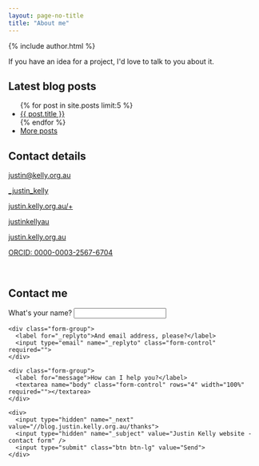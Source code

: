 ```yaml
---
layout: page-no-title
title: "About me"
---
```

{% include author.html %} 

If you have an idea for a project, I'd love to talk to you about it.

## Latest blog posts

<ul>
	{% for post in site.posts limit:5 %}
	<li>
		<a href="{{ post.url }}">{{ post.title }}</a>
    	</li>
  	{% endfor %}  
  	<li>
  		<a href="https://blog.justin.kelly.org.au">More posts <i class="fa fa-long-arrow-right"></i></a>
	</li>
</ul>

## Contact details

<p class="social-p">
  <a id="contact_details"></a>
  <a class="social-icons icon-rounded no-margin " href="mailto:justin@kelly.org.au" style="">
	<i class="fa fa-envelope-o fa-lg"></i><span>justin@kelly.org.au</span>
    </a>
</p>
<p class="social-p">
  <a class="social-icons icon-rounded no-margin " href="https://twitter.com/_justin_kelly" style="">
<i class="fa fa-twitter fa-lg"></i><span>_justin_kelly</span>
    </a>
</p>
<p class="social-p">
  <a class=" social-icons icon-rounded no-margin" href="http://justin.kelly.org.au/+" style="">
<i class="fa fa-google-plus fa-lg"></i><span>justin.kelly.org.au/+</span>
    </a>
</p>

<p class="social-p">
  <a class="social-icons icon-rounded no-margin" href="https://au.linkedin.com/in/justinkellyau" style="">
<i class="fa fa-linkedin fa-lg"></i><span>justinkellyau</span>
    </a>
</p>

<p class="social-p">
	<a class=" social-icons icon-rounded no-margin" href="https://skype.com" style="">
		<i class="fa fa-skype fa-lg"></i><span>justin.kelly.org.au</span>
  	</a>
</p>
<p class="social-p">
  <a class=" social-icons icon-rounded no-margin " alt="ORCID" href="http://orcid.org/0000-0003-2567-6704" style="">
<i class="fa fa-openid fa-lg"></i><span>ORCID: 0000-0003-2567-6704</span>
    </a>
 </p>
<p class="social-p">


  <a class="social-icons icon-rounded no-margin" href="https://github.com/justinkelly" style="">
<i class="fa fa-github fa-lg"></i>
    </a>


  <a class="social-icons icon-rounded no-margin" href="https://bitbucket.org/justin.kelly.org.au" style="">
	<i class="fa fa-bitbucket fa-lg"></i>
  </a>

  <a class=" social-icons icon-rounded no-margin" href="https://facebook.com/justin.kelly.org.au" style="">
	<i class="fa fa-facebook fa-lg"></i>
  </a>

<a class=" social-icons icon-rounded no-margin" href="http://feeds.feedburner.com/justinkelly" style="">
	<i class="fa fa-rss fa-lg"></i>
	</a>

</p>

<br />
<a name="contact"></a>

## Contact me

<form action="//formspree.io/justin@kelly.org.au" role="form" method="POST">
    <div class="form-group">
      <label for="name">What's your name?</label>
      <input type="text" name="name" class="form-control" required="">
    </div>

    <div class="form-group">
      <label for="_replyto">And email address, please?</label>
      <input type="email" name="_replyto" class="form-control" required="">
    </div>

    <div class="form-group">
      <label for="message">How can I help you?</label>
      <textarea name="body" class="form-control" rows="4" width="100%" required=""></textarea>
    </div>

    <div>
      <input type="hidden" name="_next" value="//blog.justin.kelly.org.au/thanks">
      <input type="hidden" name="_subject" value="Justin Kelly website - contact form" />
      <input type="submit" class="btn btn-lg" value="Send">
    </div>
  </form>
